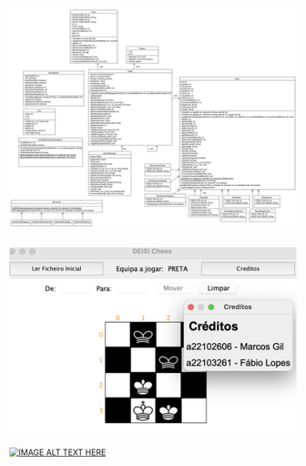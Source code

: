 ![](diagrama.png?raw=true "Diagrama UML")
-
![](authors.png?raw=true "Autores")
---
[![IMAGE ALT TEXT HERE](https://img.youtube.com/vi/yn_a5abOvRo/0.jpg)]([[https://www.youtube.com/watch?v=yn_a5abOvRo](https://www.youtube.com/watch?v=yn_a5abOvRo)](https://youtu.be/yn_a5abOvRo?si=e0BQAvVe2QUetolw)https://youtu.be/yn_a5abOvRo?si=e0BQAvVe2QUetolw)
